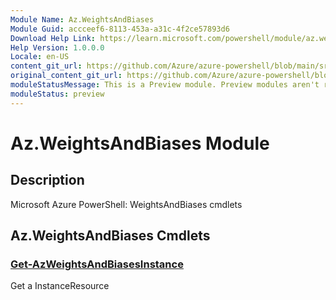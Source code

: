 ```yaml
---
Module Name: Az.WeightsAndBiases
Module Guid: accceef6-8113-453a-a31c-4f2ce57893d6
Download Help Link: https://learn.microsoft.com/powershell/module/az.weightsandbiases
Help Version: 1.0.0.0
Locale: en-US
content_git_url: https://github.com/Azure/azure-powershell/blob/main/src/WeightsAndBiases/WeightsAndBiases/help/Az.WeightsAndBiases.md
original_content_git_url: https://github.com/Azure/azure-powershell/blob/main/src/WeightsAndBiases/WeightsAndBiases/help/Az.WeightsAndBiases.md
moduleStatusMessage: This is a Preview module. Preview modules aren't recommended for use in production environments. For more information, see https://aka.ms/azps-refstatus.
moduleStatus: preview
---
```


# Az.WeightsAndBiases Module
## Description
Microsoft Azure PowerShell: WeightsAndBiases cmdlets

## Az.WeightsAndBiases Cmdlets
### [Get-AzWeightsAndBiasesInstance](Get-AzWeightsAndBiasesInstance.md)
Get a InstanceResource

